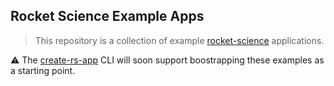 ## Rocket Science Example Apps

> This repository is a collection of example [rocket-science](https://github.com/rocket-science-core/rocket-science) applications.

⚠️ The [create-rs-app](https://github.com/rocket-science-core/create-rs-app) CLI will soon support boostrapping these examples as a starting point.
